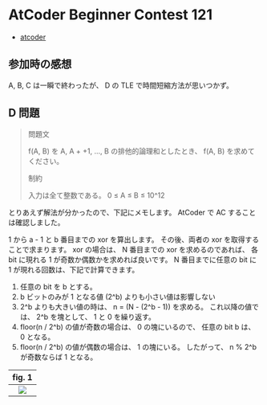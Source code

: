 # AtCoder Beginner Contest 121

* [atcoder](https://atcoder.jp/contests/abc121)

## 参加時の感想

A, B, C は一瞬で終わったが、 D の TLE で時間短縮方法が思いつかず。

## D 問題

> 問題文
>
> f(A, B) を A, A + +1, ..., B の排他的論理和としたとき、
> f(A, B) を求めてください。
>
> 制約
>
> 入力は全て整数である。
> 0 ≤ A ≤ B ≤ 10^12

とりあえず解法が分かったので、下記にメモします。
AtCoder で AC することは確認しました。

1 から a - 1 と b 番目までの xor を算出します。
その後、両者の xor を取得することで求まります。
xor の場合は、 N 番目までの xor を求めるのであれば、
各 bit に現れる 1 が奇数か偶数かを求めれば良いです。
N 番目までに任意の bit に 1 が現れる回数は、下記で計算できます。

1. 任意の bit を b とする。
1. b ビットのみが 1 となる値 (2^b) よりも小さい値は影響しない
1. 2^b よりも大きい値の時は、 n = (N - (2^b - 1)) を求める。
  これ以降の値では、 2^b を塊として、
  1 と 0 を繰り返す。
1. floor(n / 2^b) の値が奇数の場合は、 0 の塊にいるので、
  任意の bit b は、 0 となる。
1. floor(n / 2^b) の値が偶数の場合は、 1 の塊にいる。
  したがって、 n % 2^b が奇数ならば 1 となる。

| fig. 1       |
| :-:          |
| ![][fig_xor] |

[fig_xor]: docs/xor_world.png

